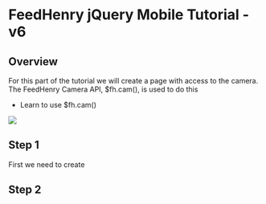 # FeedHenry jQuery Mobile Tutorial - v6

## Overview
For this part of the tutorial we will create a page with access to the camera. The FeedHenry Camera API, $fh.cam(), is used to do this

* Learn to use $fh.cam()

![](https://github.com/feedhenry/FH-Training-App-Sencha/raw/v6/docs/cameraView.png)


## Step 1
First we need to create


## Step 2



